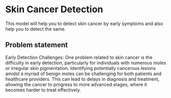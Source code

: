# Skin Cancer Detection
This model will help you to detect skin cancer by early symptoms and also help you to detect  the same. 
## Problem statement
Early Detection Challenges: One problem related to skin cancer is the difficulty in early detection, particularly for individuals with numerous moles or irregular skin pigmentation. Identifying potentially cancerous lesions amidst a myriad of benign moles can be challenging for both patients and healthcare providers. This can lead to delays in diagnosis and treatment, allowing the cancer to progress to more advanced stages, where it becomes harder to treat effectively.
